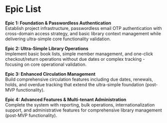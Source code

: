 # Epic List

**Epic 1: Foundation & Passwordless Authentication**  
Establish project infrastructure, passwordless email OTP authentication with cross-domain access strategy, and basic library context management while delivering ultra-simple core functionality validation.

**Epic 2: Ultra-Simple Library Operations**  
Implement basic book lists, simple member management, and one-click checkout/return operations without due dates or complex tracking - focusing on core operational validation.

**Epic 3: Enhanced Circulation Management**  
Build comprehensive circulation features including due dates, renewals, holds, and overdue tracking that extend the ultra-simple foundation (post-MVP functionality).

**Epic 4: Advanced Features & Multi-tenant Administration**  
Complete the system with reporting, bulk operations, internationalization support, and administrative features for comprehensive library management (post-MVP functionality).
